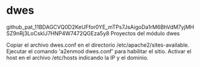 # dwes

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
Proyectos del módulo dwes

Copiar el archivo dwes.conf en el directorio /etc/apache2/sites-available.
Ejecutar el comando 'a2enmod dwes.conf' para habilitar el sitio.
Activar el host en el archivo /etc/hosts indicando la IP y el dominio.

